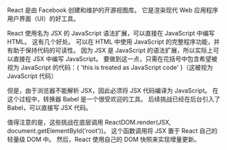 React 是由 Facebook 创建和维护的开源视图库。 它是渲染现代 Web 应用程序用户界面（UI）的好工具。

React 使用名为 JSX 的 JavaScript 语法扩展，可以直接在 JavaScript 中编写 HTML。 这有几个好处。 可以在 HTML 中使用 JavaScript 的完整程序功能，并有助于保持代码的可读性。 
因为 JSX 是 JavaScript 的语法扩展，所以实际上可以直接在 JSX 中编写 JavaScript。 要做到这一点，只需在花括号中包含希望被视为 JavaScript 的代码：{ 'this is treated as JavaScript code' }（这被视为 JavaScript 代码）

但是，由于浏览器不能解析 JSX，因此必须将 JSX 代码编译为 JavaScript。 在这个过程中，转换器 Babel 是一个很受欢迎的工具。 后续挑战已经在后台引入了 Babel，可以直接写 JSX 代码。

值得注意的是，这些挑战在底层调用 ReactDOM.render(JSX, document.getElementById('root'))。 这个函数调用将 JSX 置于 React 自己的轻量级 DOM 中。 然后，React 使用自己的 DOM 快照来实现增量更新。
